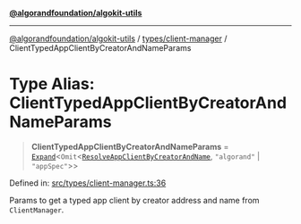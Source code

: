 [**@algorandfoundation/algokit-utils**](../../../README.md)

***

[@algorandfoundation/algokit-utils](../../../README.md) / [types/client-manager](../README.md) / ClientTypedAppClientByCreatorAndNameParams

# Type Alias: ClientTypedAppClientByCreatorAndNameParams

> **ClientTypedAppClientByCreatorAndNameParams** = [`Expand`](../../expand/type-aliases/Expand.md)\<`Omit`\<[`ResolveAppClientByCreatorAndName`](../../app-client/type-aliases/ResolveAppClientByCreatorAndName.md), `"algorand"` \| `"appSpec"`\>\>

Defined in: [src/types/client-manager.ts:36](https://github.com/algorandfoundation/algokit-utils-ts/blob/main/src/types/client-manager.ts#L36)

Params to get a typed app client by creator address and name from `ClientManager`.
